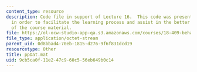 ```yaml
---
content_type: resource
description: Code file in support of Lecture 16.  This code was presented by the professor
  in order to facilitate the learning process and assist in the better understanding
  of the course material.
file: https://ol-ocw-studio-app-qa.s3.amazonaws.com/courses/18-409-behavior-of-algorithms-spring-2002/9cb5ca0f11e247c960c556eb649b0c14_ppDat.mat
file_type: application/octet-stream
parent_uid: 0d8bbad4-70eb-1815-d276-9f6f831dcd19
resourcetype: Other
title: ppDat.mat
uid: 9cb5ca0f-11e2-47c9-60c5-56eb649b0c14
---
```

